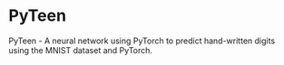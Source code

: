 # PyTeen
PyTeen - A neural network using PyTorch to predict hand-written digits using the MNIST dataset and PyTorch.
